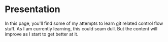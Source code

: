 # Presentation
In this page, you'll find some of my attempts to learn git related control flow stuff. As I am currently learning, this could seam dull. But the content will improve as I start to get better at it.



<!--
**Manuhob/Manuhob** is a ✨ _special_ ✨ repository because its `README.md` (this file) appears on your GitHub profile.

Here are some ideas to get you started:

- 🔭 I’m currently working on ...
- 🌱 I’m currently learning ...
- 👯 I’m looking to collaborate on ...
- 🤔 I’m looking for help with ...
- 💬 Ask me about ...
- 📫 How to reach me: ...
- 😄 Pronouns: ...
- ⚡ Fun fact: ...
-->

